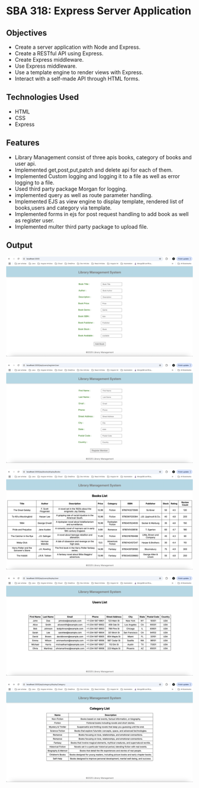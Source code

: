 # SBA 318: Express Server Application

## Objectives

- Create a server application with Node and Express.
- Create a RESTful API using Express.
- Create Express middleware.
- Use Express middleware.
- Use a template engine to render views with Express.
- Interact with a self-made API through HTML forms.

## Technologies Used

- HTML
- CSS
- Express

## Features

- Library Management consist of three apis books, category of books and user api.
- Implemented get,post,put,patch and delete api for each of them.
- Implemented Custom logging and logging it to a file as well as error logging to a file.
- Used third party package Morgan for logging.
- implemented query as well as route parameter handling.
- Implemented EJS as view engine to display template, rendered list of books,users and category via template.
- Implemented forms in ejs for post request handling to add book as well as register user.
- Implemented multer third party package to upload file.

## Output

![alt text](image-3.png)

![alt text](image-4.png)

![alt text](image-2.png)

![alt text](image.png)

![alt text](image-1.png)
